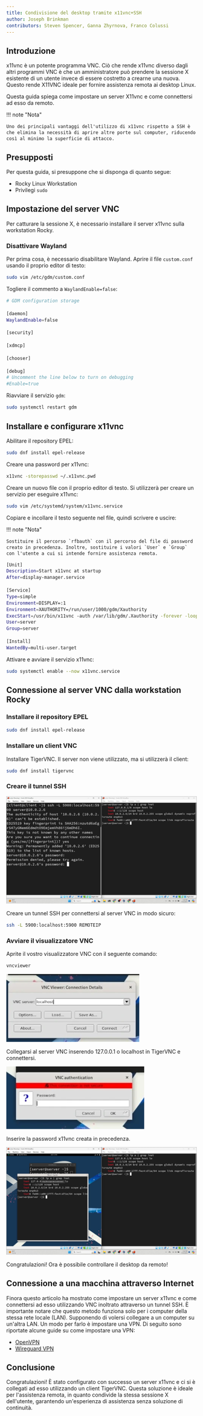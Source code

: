 ```yaml
---
title: Condivisione del desktop tramite x11vnc+SSH
author: Joseph Brinkman
contributors: Steven Spencer, Ganna Zhyrnova, Franco Colussi
---
```


## Introduzione

x11vnc è un potente programma VNC. Ciò che rende x11vnc diverso dagli altri programmi VNC è che un amministratore può prendere la sessione X esistente di un utente invece di essere costretto a crearne una nuova. Questo rende X11VNC ideale per fornire assistenza remota ai desktop Linux.

Questa guida spiega come impostare un server X11vnc e come connettersi ad esso da remoto.

!!! note "Nota"

```
Uno dei principali vantaggi dell'utilizzo di x11vnc rispetto a SSH è che elimina la necessità di aprire altre porte sul computer, riducendo così al minimo la superficie di attacco.
```

## Presupposti

Per questa guida, si presuppone che si disponga di quanto segue:

- Rocky Linux Workstation
- Privilegi `sudo`

## Impostazione del server VNC

Per catturare la sessione X, è necessario installare il server x11vnc sulla workstation Rocky.

### Disattivare Wayland

Per prima cosa, è necessario disabilitare Wayland. Aprire il file `custom.conf` usando il proprio editor di testo:

```bash
sudo vim /etc/gdm/custom.conf
```

Togliere il commento a `WaylandEnable=false`:

```bash
# GDM configuration storage

[daemon]
WaylandEnable=false

[security]

[xdmcp]

[chooser]

[debug]
# Uncomment the line below to turn on debugging
#Enable=true
```

Riavviare il servizio `gdm`:

```bash
sudo systemctl restart gdm
```

## Installare e configurare x11vnc

Abilitare il repository EPEL:

```bash
sudo dnf install epel-release
```

Creare una password per x11vnc:

```bash
x11vnc -storepasswd ~/.x11vnc.pwd
```

Creare un nuovo file con il proprio editor di testo. Si utilizzerà per creare un servizio per eseguire x11vnc:

```bash
sudo vim /etc/systemd/system/x11vnc.service
```

Copiare e incollare il testo seguente nel file, quindi scrivere e uscire:

!!! note "Nota"

```
Sostituire il percorso `rfbauth` con il percorso del file di password creato in precedenza. Inoltre, sostituire i valori `User` e `Group` con l'utente a cui si intende fornire assistenza remota.
```

```bash
[Unit]
Description=Start x11vnc at startup
After=display-manager.service

[Service]
Type=simple
Environment=DISPLAY=:1
Environment=XAUTHORITY=/run/user/1000/gdm/Xauthority
ExecStart=/usr/bin/x11vnc -auth /var/lib/gdm/.Xauthority -forever -loop -noxdamage -repeat -rfbauth /home/server/.x11vnc.pwd -rfbport 5900 -shared
User=server
Group=server

[Install]
WantedBy=multi-user.target
```

Attivare e avviare il servizio x11vnc:

```bash
sudo systemctl enable --now x11vnc.service
```

## Connessione al server VNC dalla workstation Rocky

### Installare il repository EPEL

```bash
sudo dnf install epel-release
```

### Installare un client VNC

Installare TigerVNC. Il server non viene utilizzato, ma si utilizzerà il client:

```bash
sudo dnf install tigervnc
```

### Creare il tunnel SSH

![The ssh command in a terminal window](images/x11vnc_plus_ssh_lan_images/vnc_ssh_tunnel.webp)

Creare un tunnel SSH per connettersi al server VNC in modo sicuro:

```bash
ssh -L 5900:localhost:5900 REMOTEIP
```

### Avviare il visualizzatore VNC

Aprite il vostro visualizzatore VNC con il seguente comando:

```bash
vncviewer
```

![TigerVNC viewer](images/x11vnc_plus_ssh_lan_images/vnc_viewer.webp)

Collegarsi al server VNC inserendo 127.0.0.1 o localhost in TigerVNC e connettersi.

![TigerVNC viewer password prompt](images/x11vnc_plus_ssh_lan_images/vnc_viewer_password.webp)

Inserire la password x11vnc creata in precedenza.

![TigerVNC viewer connected to an X session](images/x11vnc_plus_ssh_lan_images/x11vnc_over_ssh_lan_conclusion.webp)

Congratulazioni! Ora è possibile controllare il desktop da remoto!

## Connessione a una macchina attraverso Internet

Finora questo articolo ha mostrato come impostare un server x11vnc e come connettersi ad esso utilizzando VNC inoltrato attraverso un tunnel SSH. È importante notare che questo metodo funziona solo per i computer della stessa rete locale (LAN). Supponendo di volersi collegare a un computer su un'altra LAN. Un modo per farlo è impostare una VPN. Di seguito sono riportate alcune guide su come impostare una VPN:

- [OpenVPN](https://docs.rockylinux.org/guides/security/openvpn/)
- [Wireguard VPN](https://docs.rockylinux.org/guides/security/wireguard_vpn/)

## Conclusione

Congratulazioni! È stato configurato con successo un server x11vnc e ci si è collegati ad esso utilizzando un client TigerVNC. Questa soluzione è ideale per l'assistenza remota, in quanto condivide la stessa sessione X dell'utente, garantendo un'esperienza di assistenza senza soluzione di continuità.
